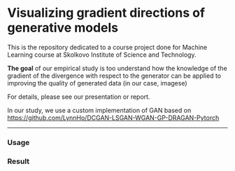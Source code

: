 # Visualizing gradient directions of generative models

This is the repository dedicated to a course project done for Machine Learning course at Skolkovo Institute of Science and Technology. 

**The goal** of our empirical study is too understand how the knowledge of the gradient of the divergence with respect to the generator can be applied to improving the quality of generated data (in our case, imagese) 

For details, please see our presentation or report.

In our study, we use a custom implementation of GAN based on https://github.com/LynnHo/DCGAN-LSGAN-WGAN-GP-DRAGAN-Pytorch

----------------------------------------

### Usage


### Result




